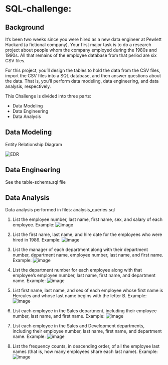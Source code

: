 # SQL-challenge: 

## Background
It’s been two weeks since you were hired as a new data engineer at Pewlett Hackard (a fictional company). Your first major task is to do a research project about people whom the company employed during the 1980s and 1990s. All that remains of the employee database from that period are six CSV files.

For this project, you’ll design the tables to hold the data from the CSV files, import the CSV files into a SQL database, and then answer questions about the data. That is, you’ll perform data modeling, data engineering, and data analysis, respectively.

This Challenge is divided into three parts: 
- Data Modeling
- Data Engineering
- Data Analysis

## Data Modeling

Entity Relationship Diagram

![EDR](https://github.com/user-attachments/assets/39eb9cf9-1cae-4c50-90dd-a6656becdd37)


## Data Engineering 
See the table-schema.sql file

## Data Analysis 

Data analysis performed in files:
analysis_queries.sql

1. List the employee number, last name, first name, sex, and salary of each employee.
   Example:
![image](https://github.com/user-attachments/assets/d0ebd7a4-7333-4201-8d38-4fcac3dc815a)

2. List the first name, last name, and hire date for the employees who were hired in 1986.
   Example:
![image](https://github.com/user-attachments/assets/388d8ebf-eb59-4bfe-9f6a-54740fc5441c)

3. List the manager of each department along with their department number, department name, employee number, last name, and first name.
   Example:
   ![image](https://github.com/user-attachments/assets/868b3eaa-c4bc-4c1d-8fd0-89627ad108bf)

4. List the department number for each employee along with that employee’s employee number, last name, first name, and department name.
   Example:
   ![image](https://github.com/user-attachments/assets/931e4f66-7841-4c09-8abf-6b7d28dd7743)

5. List first name, last name, and sex of each employee whose first name is Hercules and whose last name begins with the letter B.
   Example:
   ![image](https://github.com/user-attachments/assets/313a2a89-b497-4e59-9e58-08ed94ff929f)

6. List each employee in the Sales department, including their employee number, last name, and first name.
   Example:
   ![image](https://github.com/user-attachments/assets/fb9cc401-e825-428f-af93-d768ac8a7fed)

7. List each employee in the Sales and Development departments, including their employee number, last name, first name, and department name.
   Example:
   ![image](https://github.com/user-attachments/assets/17d32089-bdb8-449c-a804-0e5e1c711343)

8. List the frequency counts, in descending order, of all the employee last names (that is, how many employees share each last name).
   Example:
   ![image](https://github.com/user-attachments/assets/cc888114-a251-4c85-9abd-a4a7f585fd9d)



